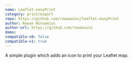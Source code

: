 ```yaml
---
name: Leaflet-easyPrint
category: print/export
repo: https://github.com/rowanwins/leaflet-easyPrint
author: Rowan Winsemius
author-url: https://github.com/rowanwins
demo: 
compatible-v0: false
compatible-v1: true
---
```


A simple plugin which adds an icon to print your Leaflet map.
